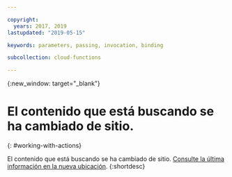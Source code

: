 ```yaml
---

copyright:
  years: 2017, 2019
lastupdated: "2019-05-15"

keywords: parameters, passing, invocation, binding

subcollection: cloud-functions

---
```


{:new_window: target="_blank"}
# El contenido que está buscando se ha cambiado de sitio.
{: #working-with-actions}

El contenido que está buscando se ha cambiado de sitio. [Consulte la última información en la nueva ubicación](/docs/openwhisk?topic=cloud-functions-actions#actions_params).
{:shortdesc}
